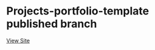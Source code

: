 # Projects-portfolio-template published branch 

[View Site](https://god-t.github.io/Projects-portfolio-template/)
